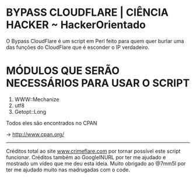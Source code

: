 # BYPASS CLOUDFLARE | CIÊNCIA HACKER ~ HackerOrientado


O Bypass CloudFlare é um script em Perl feito para quem quer burlar uma das funções do CloudFlare que é esconder o IP verdadeiro.

# MÓDULOS QUE SERÃO NECESSÁRIOS PARA USAR O SCRIPT

1. WWW::Mechanize
2. utf8
3. Getopt::Long

Todos eles são encontrados no CPAN

-> http://www.cpan.org/

---------------

Créditos total ao site www.crimeflare.com por tornar possível este script funcionar.
Créditos também ao GoogleINURL por ter me ajudado e mostrado um vídeo que me deu esta ideia.
Muito obrigado ao @7mm5l por ter me ajudado muito nas madrugadas com o code.
